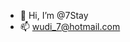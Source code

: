 - 👋 Hi, I’m @7Stay
- 📫 wudi_7@hotmail.com

<!---
7Stay/7Stay is a ✨ special ✨ repository because its `README.md` (this file) appears on your GitHub profile.
You can click the Preview link to take a look at your changes.
--->
